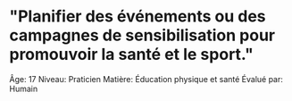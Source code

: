 # "Planifier des événements ou des campagnes de sensibilisation pour promouvoir la santé et le sport."

Âge: 17
Niveau: Praticien
Matière: Éducation physique et santé
Évalué par: Humain
